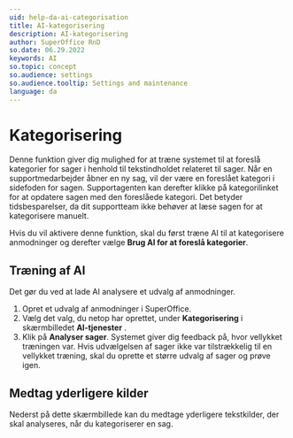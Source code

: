```yaml
---
uid: help-da-ai-categorisation
title: AI-kategorisering
description: AI-kategorisering
author: SuperOffice RnD
so.date: 06.29.2022
keywords: AI
so.topic: concept
so.audience: settings
so.audience.tooltip: Settings and maintenance
language: da
---
```


# Kategorisering

Denne funktion giver dig mulighed for at træne systemet til at foreslå kategorier for sager i henhold til tekstindholdet relateret til sager. Når en supportmedarbejder åbner en ny sag, vil der være en foreslået kategori i sidefoden for sagen. Supportagenten kan derefter klikke på kategorilinket for at opdatere sagen med den foreslåede kategori. Det betyder tidsbesparelser, da dit supportteam ikke behøver at læse sagen for at kategorisere manuelt.

Hvis du vil aktivere denne funktion, skal du først træne AI til at kategorisere anmodninger og derefter vælge **Brug AI for at foreslå kategorier**.

## Træning af AI

Det gør du ved at lade AI analysere et udvalg af anmodninger.

1. Opret et udvalg af anmodninger i SuperOffice.
2. Vælg det valg, du netop har oprettet, under **Kategorisering** i skærmbilledet **AI-tjenester** .
3. Klik på **Analyser sager**. Systemet giver dig feedback på, hvor vellykket træningen var. Hvis udvælgelsen af sager ikke var tilstrækkelig til en vellykket træning, skal du oprette et større udvalg af sager og prøve igen.

## Medtag yderligere kilder

Nederst på dette skærmbillede kan du medtage yderligere tekstkilder, der skal analyseres, når du kategoriserer en sag.

